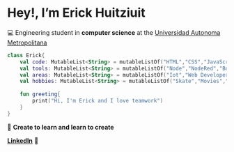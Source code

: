 # Hey!, I’m Erick Huitziuit

💻 Engineering student in **computer science** at the
[Universidad Autonoma Metropolitana](http://www.cua.uam.mx/)

```kotlin
class Erick{
	val code: MutableList<String> = mutableListOf("HTML","CSS","JavaScript","Python","Kotlin","Java","SQL","C#")
	val tools: MutableList<String> = mutableListOf("Node","NodeRed","Bootstrap","Azure","MySQL","Android","Unity")
	val areas: MutableList<String> = mutableListOf("Iot","Web Developer","Movil","VideoGames")
	val hobbies: MutableList<String> = mutableListOf("Skate","Movies","COSMOS","Raspberry","Arduino")
	
	fun greeting{
		print("Hi, I'm Erick and I love teamwork")
	}
}
```



📇 **Create to learn and learn to create**



**[LinkedIn](https://www.linkedin.com/in/erick-huitziuit-morales-garcia/)** 👋
